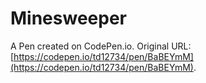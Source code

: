 # Minesweeper

A Pen created on CodePen.io. Original URL: [https://codepen.io/td12734/pen/BaBEYmM](https://codepen.io/td12734/pen/BaBEYmM).


